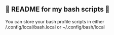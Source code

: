 ## 👋 README for my bash scripts 👋

You can store your bash profile scripts in either  
/.config/local/bash.local or ~/.config/bash/local

